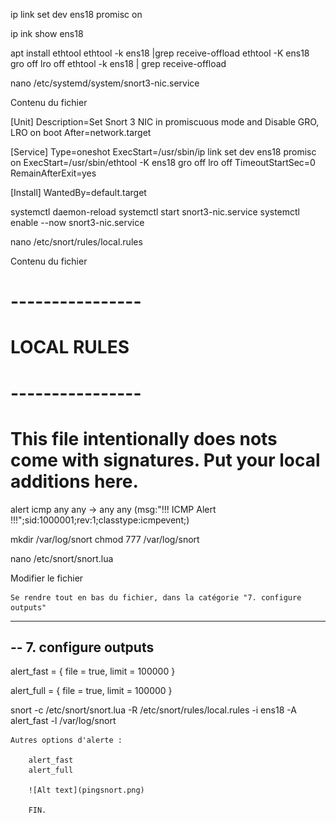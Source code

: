 ip link set dev ens18 promisc on

ip ink show ens18

apt install ethtool
ethtool -k ens18 |grep receive-offload
ethtool -K ens18 gro off lro off
ethtool -k ens18 | grep receive-offload

nano /etc/systemd/system/snort3-nic.service

Contenu du fichier

[Unit] Description=Set Snort 3 NIC in promiscuous mode and Disable GRO, LRO on boot
After=network.target

[Service] Type=oneshot
ExecStart=/usr/sbin/ip link set dev ens18 promisc on
ExecStart=/usr/sbin/ethtool -K ens18 gro off lro off
TimeoutStartSec=0
RemainAfterExit=yes

[Install]
WantedBy=default.target

systemctl daemon-reload
systemctl start snort3-nic.service systemctl
enable --now snort3-nic.service

nano /etc/snort/rules/local.rules

Contenu du fichier

# ----------------
# LOCAL RULES
# ----------------
# This file intentionally does nots come with signatures. Put your local additions here.

alert icmp any any -> any any (msg:"!!! ICMP Alert !!!";sid:1000001;rev:1;classtype:icmpevent;)

mkdir /var/log/snort
chmod 777 /var/log/snort

nano /etc/snort/snort.lua

Modifier le fichier

    Se rendre tout en bas du fichier, dans la catégorie "7. configure outputs"

---------------------------------------------------------------------------
-- 7. configure outputs
---------------------------------------------------------------------------

alert_fast =
{
    file = true,
    limit = 100000
}

alert_full =
{
    file = true,
    limit = 100000
}

snort -c /etc/snort/snort.lua -R /etc/snort/rules/local.rules -i ens18 -A alert_fast -l /var/log/snort

    Autres options d'alerte :

        alert_fast
        alert_full

        ![Alt text](pingsnort.png)
        
        FIN.
